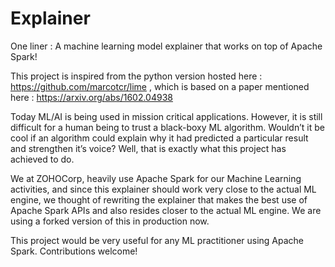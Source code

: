 # Explainer

One liner : A machine learning model explainer that works on top of Apache Spark!

This project is inspired from the python version hosted here : https://github.com/marcotcr/lime , which is based on a paper mentioned here : https://arxiv.org/abs/1602.04938

Today ML/AI is being used in mission critical applications. However, it is still difficult for a human being to trust a black-boxy ML algorithm. Wouldn’t it be cool if an algorithm could explain why it had predicted a particular result and strengthen it’s voice? Well, that is exactly what this project has achieved to do.

We at ZOHOCorp, heavily use Apache Spark for our Machine Learning activities, and since this explainer should work very close to the actual ML engine, we thought of rewriting the explainer that makes the best use of Apache Spark APIs and also resides closer to the actual ML engine. We are using a forked version of this in production now.

This project would be very useful for any ML practitioner using Apache Spark. Contributions welcome!

